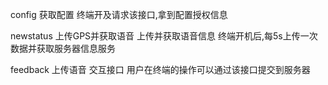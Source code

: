 config
获取配置
终端开及请求该接口,拿到配置授权信息

newstatus
上传GPS并获取语音
上传并获取语音信息
终端开机后,每5s上传一次数据并获取服务器信息服务

feedback
上传语音
交互接口
用户在终端的操作可以通过该接口提交到服务器


